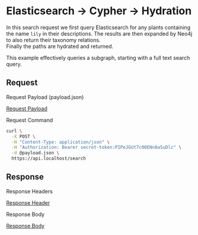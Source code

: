 # Elasticsearch -> Cypher -> Hydration

In this search request we first query Elasticsearch for any plants containing the name `lily` in their descriptions.
The results are then expanded by Neo4j to also return their taxonomy relations.  
Finally the paths are hydrated and returned.

This example effectively queries a subgraph, starting with a full text search query.

## Request

<div class="code-title">Request Payload (payload.json)</div>

[Request Payload](es-query-dsl-mixin-cypher-path-element-hydration/request-payload.json ':include :type=code')

<div class="code-title">Request Command</div>

```bash
curl \
  -X POST \
  -H "Content-Type: application/json" \
  -H "Authorization: Bearer secret-token:PIPeJGUt7c00ENn8a5uDlc" \
  -d @payload.json \
  https://api.localhost/search
```

## Response

<div class="code-title auto-refresh">Response Headers</div>

[Response Header](es-query-dsl-mixin-cypher-path-element-hydration/response-header.txt ':include :type=code')

<div class="code-title auto-refresh">Response Body</div>

[Response Body](es-query-dsl-mixin-cypher-path-element-hydration/response-body.json ':include :type=code')
